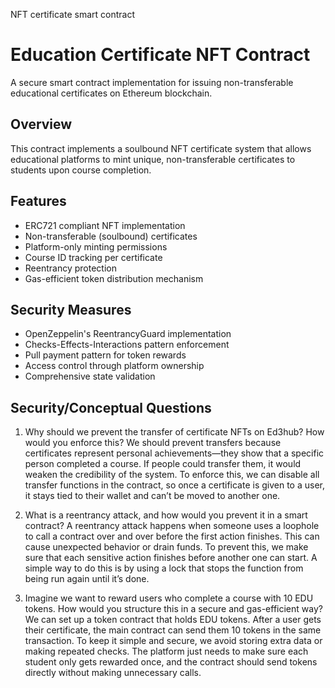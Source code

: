 NFT certificate smart contract 

# Education Certificate NFT Contract
A secure smart contract implementation for issuing non-transferable educational certificates on Ethereum blockchain.


## Overview
This contract implements a soulbound NFT certificate system that allows educational platforms to mint unique, non-transferable certificates to students upon course completion.


## Features
- ERC721 compliant NFT implementation
- Non-transferable (soulbound) certificates
- Platform-only minting permissions
- Course ID tracking per certificate
- Reentrancy protection
- Gas-efficient token distribution mechanism


## Security Measures
- OpenZeppelin's ReentrancyGuard implementation
- Checks-Effects-Interactions pattern enforcement
- Pull payment pattern for token rewards
- Access control through platform ownership
- Comprehensive state validation


## Security/Conceptual Questions 
1. Why should we prevent the transfer of certificate NFTs on Ed3hub? How would you enforce this?
We should prevent transfers because certificates represent personal achievements—they show that a specific person completed a course. If people could transfer them, it would weaken the credibility of the system. To enforce this, we can disable all transfer functions in the contract, so once a certificate is given to a user, it stays tied to their wallet and can’t be moved to another one.

2. What is a reentrancy attack, and how would you prevent it in a smart contract?
A reentrancy attack happens when someone uses a loophole to call a contract over and over before the first action finishes. This can cause unexpected behavior or drain funds. To prevent this, we make sure that each sensitive action finishes before another one can start. A simple way to do this is by using a lock that stops the function from being run again until it’s done.

3. Imagine we want to reward users who complete a course with 10 EDU tokens. How would you structure this in a secure and gas-efficient way?
We can set up a token contract that holds EDU tokens. After a user gets their certificate, the main contract can send them 10 tokens in the same transaction. To keep it simple and secure, we avoid storing extra data or making repeated checks. The platform just needs to make sure each student only gets rewarded once, and the contract should send tokens directly without making unnecessary calls.
